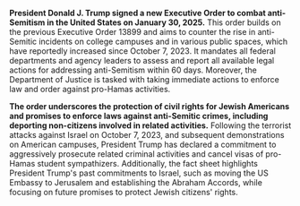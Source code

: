 **President Donald J. Trump signed a new Executive Order to combat anti-Semitism in the United States on January 30, 2025.** This order builds on the previous Executive Order 13899 and aims to counter the rise in anti-Semitic incidents on college campuses and in various public spaces, which have reportedly increased since October 7, 2023. It mandates all federal departments and agency leaders to assess and report all available legal actions for addressing anti-Semitism within 60 days. Moreover, the Department of Justice is tasked with taking immediate actions to enforce law and order against pro-Hamas activities.

**The order underscores the protection of civil rights for Jewish Americans and promises to enforce laws against anti-Semitic crimes, including deporting non-citizens involved in related activities.** Following the terrorist attacks against Israel on October 7, 2023, and subsequent demonstrations on American campuses, President Trump has declared a commitment to aggressively prosecute related criminal activities and cancel visas of pro-Hamas student sympathizers. Additionally, the fact sheet highlights President Trump's past commitments to Israel, such as moving the US Embassy to Jerusalem and establishing the Abraham Accords, while focusing on future promises to protect Jewish citizens' rights.